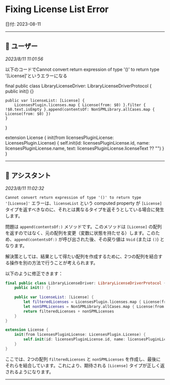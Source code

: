 # Fixing License List Error

日付: 2023-08-11

---

## 👤 ユーザー
*2023/8/11 11:01:56*

以下のコードでCannot convert return expression of type '()' to return type '[License]'というエラーになる

final public class LibraryLicenseDriver: LibraryLicenseDriverProtocol {
    public init() {}
    
    public var licenseList: [License] {
        LicensesPlugin.licenses.map { License(from: $0) }.filter { !$0.text.isEmpty }.append(contentsOf: NonSPMLibrary.allCases.map { License(from: $0) })
    }
}

extension License {
    init(from licensesPluginLicense: LicensesPlugin.License) {
        self.init(id: licensesPluginLicense.id, name: licensesPluginLicense.name, text: licensesPluginLicense.licenseText ?? "")
    }
}

---

## 🤖 アシスタント
*2023/8/11 11:02:32*

`Cannot convert return expression of type '()' to return type '[License]'` エラーは、`licenseList` という computed property が `[License]` タイプを返すべきなのに、それとは異なるタイプを返そうとしている場合に発生します。

問題は `append(contentsOf:)` メソッドです。このメソッドは `[License]` の配列を返すのではなく、元の配列を変更（変数に状態を持たせる）します。このため、`append(contentsOf:)` が呼び出された後、その戻り値は `Void` (または `()`) となります。

解決策としては、結果として得たい配列を作成するために、2つの配列を結合する操作を別の方法で行うことが考えられます。

以下のように修正できます：

```swift
final public class LibraryLicenseDriver: LibraryLicenseDriverProtocol {
    public init() {}
    
    public var licenseList: [License] {
        let filteredLicenses = LicensesPlugin.licenses.map { License(from: $0) }.filter { !$0.text.isEmpty }
        let nonSPMLicenses = NonSPMLibrary.allCases.map { License(from: $0) }
        return filteredLicenses + nonSPMLicenses
    }
}

extension License {
    init(from licensesPluginLicense: LicensesPlugin.License) {
        self.init(id: licensesPluginLicense.id, name: licensesPluginLicense.name, text: licensesPluginLicense.licenseText ?? "")
    }
}
```

ここでは、2つの配列 `filteredLicenses` と `nonSPMLicenses` を作成し、最後にそれらを結合しています。これにより、期待される `[License]` タイプが正しく返されるようになります。

---

